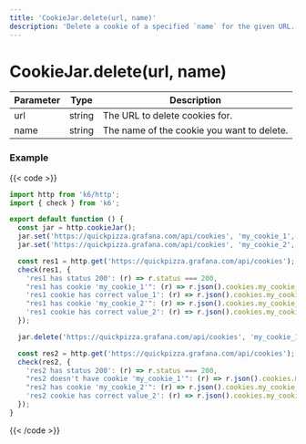 ```yaml
---
title: 'CookieJar.delete(url, name)'
description: 'Delete a cookie of a specified `name` for the given URL.'
---
```


# CookieJar.delete(url, name)

| Parameter | Type   | Description                                |
| --------- | ------ | ------------------------------------------ |
| url       | string | The URL to delete cookies for.             |
| name      | string | The name of the cookie you want to delete. |

### Example

{{< code >}}

```javascript
import http from 'k6/http';
import { check } from 'k6';

export default function () {
  const jar = http.cookieJar();
  jar.set('https://quickpizza.grafana.com/api/cookies', 'my_cookie_1', 'hello world_1');
  jar.set('https://quickpizza.grafana.com/api/cookies', 'my_cookie_2', 'hello world_2');

  const res1 = http.get('https://quickpizza.grafana.com/api/cookies');
  check(res1, {
    'res1 has status 200': (r) => r.status === 200,
    "res1 has cookie 'my_cookie_1'": (r) => r.json().cookies.my_cookie_1 !== null,
    'res1 cookie has correct value_1': (r) => r.json().cookies.my_cookie_1 == 'hello world_1',
    "res1 has cookie 'my_cookie_2'": (r) => r.json().cookies.my_cookie_2 !== null,
    'res1 cookie has correct value_2': (r) => r.json().cookies.my_cookie_2 == 'hello world_2',
  });

  jar.delete('https://quickpizza.grafana.com/api/cookies', 'my_cookie_1');

  const res2 = http.get('https://quickpizza.grafana.com/api/cookies');
  check(res2, {
    'res2 has status 200': (r) => r.status === 200,
    "res2 doesn't have cookie 'my_cookie_1'": (r) => r.json().cookies.my_cookie_1 == null,
    "res2 has cookie 'my_cookie_2'": (r) => r.json().cookies.my_cookie_2 !== null,
    'res2 cookie has correct value_2': (r) => r.json().cookies.my_cookie_2 == 'hello world_2',
  });
}
```

{{< /code >}}

